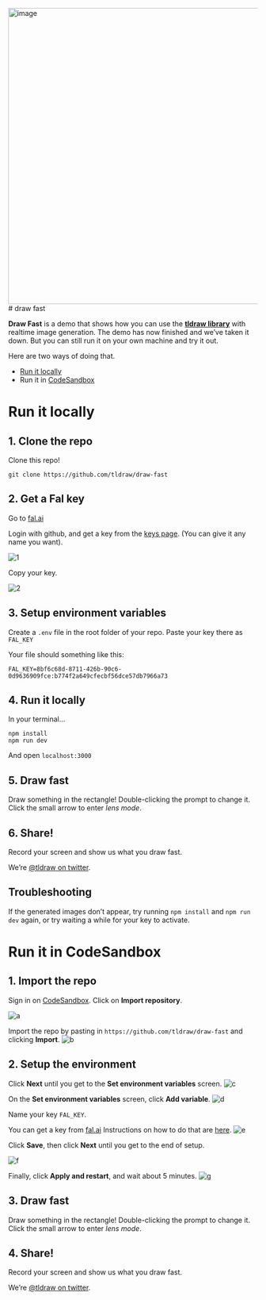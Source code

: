<img width="597" alt="image" src="https://github.com/tldraw/draw-fast/assets/15892272/31ee1ea4-7180-4146-a931-d262d0dee592"># draw fast

**Draw Fast** is a demo that shows how you can use the [**tldraw library**](https://tldraw.dev) with realtime image generation. The demo has now finished and we’ve taken it down. But you can still run it on your own machine and try it out.

Here are two ways of doing that.

- [Run it locally](#run-it-locally)
- Run it in [CodeSandbox](#run-it-in-codesandbox)

# Run it locally

## 1. Clone the repo

Clone this repo!

```
git clone https://github.com/tldraw/draw-fast
```

## 2. Get a Fal key

Go to [fal.ai](https://fal.ai)

Login with github, and get a key from the [keys page](https://www.fal.ai/dashboard/keys). (You can give it any name you want).

![1](https://github.com/tldraw/draw-fast/assets/15892272/992a8a90-9d72-4a28-aebe-921c3f82e4e9)

Copy your key.

![2](https://github.com/tldraw/draw-fast/assets/15892272/740118d6-a9e2-4320-b2f7-abb63f416c9f)

## 3. Setup environment variables

Create a `.env` file in the root folder of your repo.
Paste your key there as `FAL_KEY`

Your file should something like this:

```
FAL_KEY=8bf6c68d-8711-426b-90c6-0d9636909fce:b774f2a649cfecbf56dce57db7966a73
```

## 4. Run it locally

In your terminal…

```
npm install
npm run dev
```

And open `localhost:3000`

## 5. Draw fast

Draw something in the rectangle!
Double-clicking the prompt to change it.
Click the small arrow to enter *lens mode*.

## 6. Share!

Record your screen and show us what you draw fast.

We’re [@tldraw on twitter](https://twitter.com/tldraw).

## Troubleshooting

If the generated images don’t appear, try running `npm install` and `npm run dev` again, or try waiting a while for your key to activate.

# Run it in CodeSandbox

## 1. Import the repo

Sign in on [CodeSandbox](https://codesandbox.io). Click on **Import repository**.

![a](https://github.com/tldraw/draw-fast/assets/15892272/dce56531-ca82-473d-b2ef-fe13644c7fb3)


Import the repo by pasting in `https://github.com/tldraw/draw-fast` and clicking **Import**.
![b](https://github.com/tldraw/draw-fast/assets/15892272/000597fe-69e0-43a0-96fb-89ab242c31f3)


## 2. Setup the environment

Click **Next** until you get to the **Set environment variables** screen.
![c](https://github.com/tldraw/draw-fast/assets/15892272/d321b780-c33c-4217-b647-f757182869f3)


On the **Set environment variables** screen, click **Add variable**.
![d](https://github.com/tldraw/draw-fast/assets/15892272/65699754-9a54-4406-a28b-285d94488997)


Name your key `FAL_KEY`.

You can get a key from [fal.ai](https://www.fal.ai/dashboard/keys)
Instructions on how to do that are [here](https://www.notion.so/Draw-Fast-help-038edf9a982847e19df078854c54c8dd?pvs=21).
![e](https://github.com/tldraw/draw-fast/assets/15892272/4c2a128c-a597-4578-87c4-44e73e29de86)


Click **Save**, then click **Next** until you get to the end of setup.

![f](https://github.com/tldraw/draw-fast/assets/15892272/9467f645-5843-445c-b346-68f2617c1d02)

Finally, click **Apply and restart**, and wait about 5 minutes.
![g](https://github.com/tldraw/draw-fast/assets/15892272/b9ba8c65-7b28-4e80-a760-6b1814244c7b)


## 3. Draw fast

Draw something in the rectangle!
Double-clicking the prompt to change it.
Click the small arrow to enter *lens mode*.

## 4. Share!

Record your screen and show us what you draw fast.

We’re [@tldraw on twitter](https://twitter.com/tldraw).
